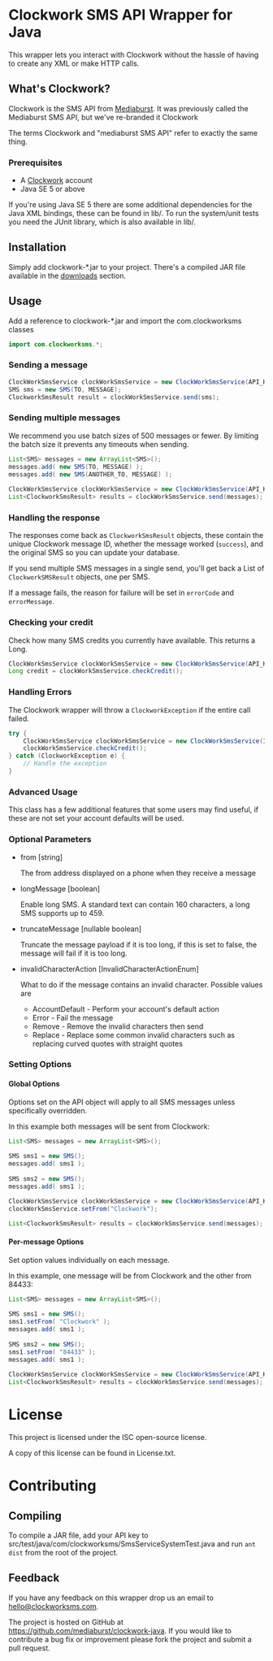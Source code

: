 # Clockwork SMS API Wrapper for Java

This wrapper lets you interact with Clockwork without the hassle of having to create any XML or make HTTP calls.

## What's Clockwork?
Clockwork is the SMS API from [Mediaburst][4].  It was previously called the Mediaburst SMS API, but we've re-branded it Clockwork

The terms Clockwork and "mediaburst SMS API" refer to exactly the same thing.


### Prerequisites

* A [Clockwork][2] account
* Java SE 5 or above

If you're using Java SE 5 there are some additional dependencies for the Java XML bindings, these can be found in lib/. To run the system/unit tests you need the JUnit library, which is also available in lib/.

## Installation

Simply add clockwork-*.jar to your project. There's a compiled JAR file available in the [downloads][3] section.

## Usage

Add a reference to clockwork-*.jar and import the com.clockworksms classes

```java
import com.clockworksms.*;
```

### Sending a message

```java    
ClockWorkSmsService clockWorkSmsService = new ClockWorkSmsService(API_KEY);  //Be careful not to post your API Keys to public repositories 
SMS sms = new SMS(TO, MESSAGE);			
ClockworkSmsResult result = clockWorkSmsService.send(sms);
```

### Sending multiple messages

We recommend you use batch sizes of 500 messages or fewer. By limiting the batch size it prevents any timeouts when sending.

```java
List<SMS> messages = new ArrayList<SMS>();
messages.add( new SMS(TO, MESSAGE) );
messages.add( new SMS(ANOTHER_TO, MESSAGE) );
		
ClockWorkSmsService clockWorkSmsService = new ClockWorkSmsService(API_KEY);  //Be careful not to post your API Keys to public repositories 
List<ClockworkSmsResult> results = clockWorkSmsService.send(messages);
```

### Handling the response

The responses come back as `ClockworkSmsResult` objects, these contain the unique Clockwork message ID, whether the message worked (`success`), and the original SMS so you can update your database.

If you send multiple SMS messages in a single send, you'll get back a List of `ClockworkSMSResult` objects, one per SMS.

If a message fails, the reason for failure will be set in `errorCode` and `errorMessage`.  

### Checking your credit

Check how many SMS credits you currently have available. This returns a Long.

```java
ClockWorkSmsService clockWorkSmsService = new ClockWorkSmsService(API_KEY);  //Be careful not to post your API Keys to public repositories 
Long credit = clockWorkSmsService.checkCredit();
```

### Handling Errors

The Clockwork wrapper will throw a `ClockworkException` if the entire call failed.

```java
try {
	ClockWorkSmsService clockWorkSmsService = new ClockWorkSmsService(INVALID_API_KEY);
	clockWorkSmsService.checkCredit();
} catch (ClockworkException e) {
	// Handle the exception
}
```    

### Advanced Usage

This class has a few additional features that some users may find useful, if these are not set your account defaults will be used.

### Optional Parameters

*   from [string]

    The from address displayed on a phone when they receive a message

*   longMessage [boolean]  

    Enable long SMS. A standard text can contain 160 characters, a long SMS supports up to 459.

*   truncateMessage [nullable boolean]  

    Truncate the message payload if it is too long, if this is set to false, the message will fail if it is too long.

*	invalidCharacterAction [InvalidCharacterActionEnum]

	What to do if the message contains an invalid character. Possible values are
    * AccountDefault - Perform your account's default action
	* Error			 - Fail the message
	* Remove		 - Remove the invalid characters then send
	* Replace		 - Replace some common invalid characters such as replacing curved quotes with straight quotes

### Setting Options

#### Global Options

Options set on the API object will apply to all SMS messages unless specifically overridden.

In this example both messages will be sent from Clockwork:

```java
List<SMS> messages = new ArrayList<SMS>();
		
SMS sms1 = new SMS();
messages.add( sms1 );
		
SMS sms2 = new SMS();
messages.add( sms1 );

ClockWorkSmsService clockWorkSmsService = new ClockWorkSmsService(API_KEY);
clockWorkSmsService.setFrom("Clockwork");

List<ClockworkSmsResult> results = clockWorkSmsService.send(messages);
```

#### Per-message Options

Set option values individually on each message.

In this example, one message will be from Clockwork and the other from 84433:

```java
List<SMS> messages = new ArrayList<SMS>();
		
SMS sms1 = new SMS();
sms1.setFrom( "Clockwork" );
messages.add( sms1 );
		
SMS sms2 = new SMS();
sms1.setFrom( "84433" );
messages.add( sms1 );
		
ClockWorkSmsService clockWorkSmsService = new ClockWorkSmsService(API_KEY);
List<ClockworkSmsResult> results = clockWorkSmsService.send(messages);
```

# License

This project is licensed under the ISC open-source license.

A copy of this license can be found in License.txt.

# Contributing

## Compiling

To compile a JAR file, add your API key to src/test/java/com/clockworksms/SmsServiceSystemTest.java and run `ant dist` from the root of the project.

## Feedback

If you have any feedback on this wrapper drop us an email to hello@clockworksms.com.

The project is hosted on GitHub at https://github.com/mediaburst/clockwork-java.
If you would like to contribute a bug fix or improvement please fork the project 
and submit a pull request.

[2]: http://www.clockworksms.com/
[3]: https://github.com/mediaburst/clockwork-java/downloads/
[4]: https://www.mediaburst.co.uk/
